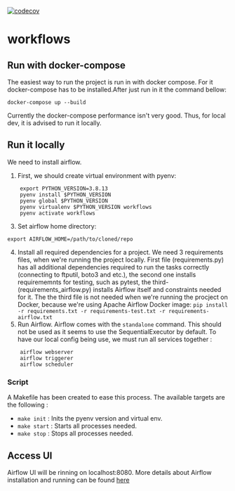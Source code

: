 [![codecov](https://codecov.io/gh/cern-sis/workflows/branch/main/graph/badge.svg?token=00LZLXO5OD)](https://codecov.io/gh/cern-sis/workflows)

# workflows



## Run with docker-compose

The easiest way to run the project is run in with docker compose.
For it docker-compose has to be installed.After just run in it the command bellow:

```
docker-compose up --build
```

Currently the docker-compose performance isn't very good. Thus, for local dev, it is advised to run it locally.

## Run it locally

We need to install airflow.

1. First, we should create virtual environment with pyenv:

```
    export PYTHON_VERSION=3.8.13
    pyenv install $PYTHON_VERSION
    pyenv global $PYTHON_VERSION
    pyenv virtualenv $PYTHON_VERSION workflows
    pyenv activate workflows
```

3. Set airflow home directory:

```
export AIRFLOW_HOME=/path/to/cloned/repo
```

4. Install all required dependencies for a project. We need 3 requirements files, when we're running the project locally. First file (requirements.py) has all additional dependencies required to run the tasks correctly (connecting to ftputil, boto3 and etc.), the second one installs requirememnts for testing, such as pytest, the third- (requirements_airflow.py) installs Airflow itself and constraints needed for it. The the third file is not needed when we're running the procject on Docker, because we're using Apache Airflow Docker image:
   `pip install -r requirements.txt -r requirements-test.txt -r requirements-airflow.txt`
5. Run Airflow. Airflow comes with the `standalone` command. This should not be used as it seems to use the SequentialExecutor by default. To have our local config being use, we must run all services together :

```
    airflow webserver
    airflow triggerer
    airflow scheduler
```

### Script

A Makefile has been created to ease this process. The available targets are the following :

- `make init` : Inits the pyenv version and virtual env.
- `make start` : Starts all processes needed.
- `make stop` : Stops all processes needed.

## Access UI

Airflow UI will be rinning on localhost:8080.
More details about Airflow installation and running can be found [here](https://airflow.apache.org/docs/apache-airflow/stable/start/local.html)

